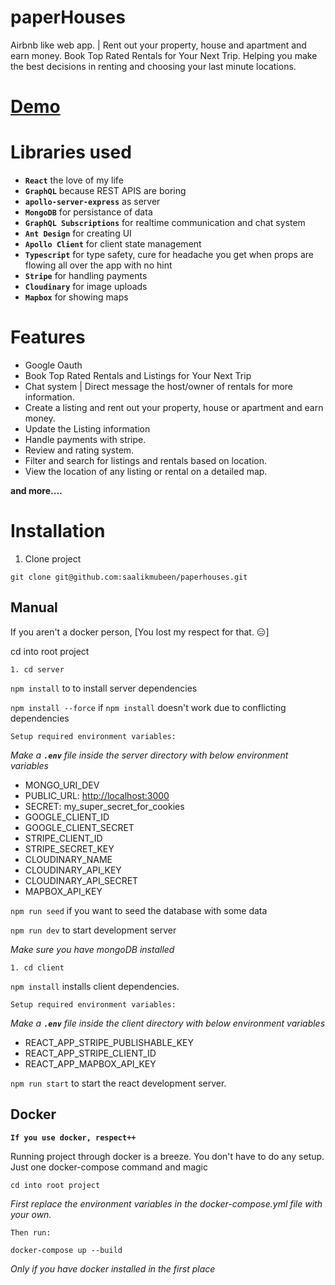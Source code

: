 # paperHouses
Airbnb like web app. | Rent out your property, house and apartment and earn money.
Book Top Rated Rentals for Your Next Trip. Helping you make the best decisions in renting and choosing your last minute locations.

# [Demo](https://paperhouses.netlify.app/)

# Libraries used

- **`React`** the love of my life
- **`GraphQL`** because REST APIS are boring
- **`apollo-server-express`** as server
- **`MongoDB`** for persistance of data
- **`GraphQL Subscriptions`** for realtime communication and chat system
- **`Ant Design`** for creating UI
- **`Apollo Client`** for client state management
- **`Typescript`** for type safety, cure for headache you get when props are flowing all over the app with no hint 
- **`Stripe`** for handling payments
- **`Cloudinary`** for image uploads
- **`Mapbox`** for showing maps


# Features

* Google Oauth
* Book Top Rated Rentals and Listings for Your Next Trip
* Chat system | Direct message the host/owner of rentals for more information.
* Create a listing and rent out your property, house or apartment and earn money.
* Update the Listing information
* Handle payments with stripe.
* Review and rating system.
* Filter and search for listings and rentals based on location.
* View the location of any listing or rental on a detailed map.

**and more....**


# Installation

1. Clone project

```
git clone git@github.com:saalikmubeen/paperhouses.git
```

## Manual

If you aren't a docker person, [You lost my respect for that. 😑]

cd into root project

```
1. cd server
```

`npm install` to to install server dependencies

`npm install --force` if `npm install` doesn't work due to conflicting dependencies

`Setup required environment variables:` 

*Make a **`.env`** file inside the server directory with below environment variables*
 
- MONGO_URI_DEV
- PUBLIC_URL: <http://localhost:3000>
- SECRET: my_super_secret_for_cookies
- GOOGLE_CLIENT_ID
- GOOGLE_CLIENT_SECRET
- STRIPE_CLIENT_ID
- STRIPE_SECRET_KEY
- CLOUDINARY_NAME
- CLOUDINARY_API_KEY
- CLOUDINARY_API_SECRET
- MAPBOX_API_KEY

`npm run seed` if you want to seed the database with some data

`npm run dev` to start development server

*Make sure you have mongoDB installed*

```
1. cd client
```

`npm install` installs client dependencies.

`Setup required environment variables:` 

*Make a **`.env`** file inside the client directory with below environment variables*
 
- REACT_APP_STRIPE_PUBLISHABLE_KEY
- REACT_APP_STRIPE_CLIENT_ID
- REACT_APP_MAPBOX_API_KEY

`npm run start` to start the react development server.


## Docker

**`If you use docker, respect++`**

Running project through docker is a breeze. You don't have to do any setup. Just one docker-compose command and magic

`cd into root project`

*First replace the environment variables in the docker-compose.yml file with your own.*

`Then run:`

```
docker-compose up --build
```

*Only if you have docker installed in the first place*